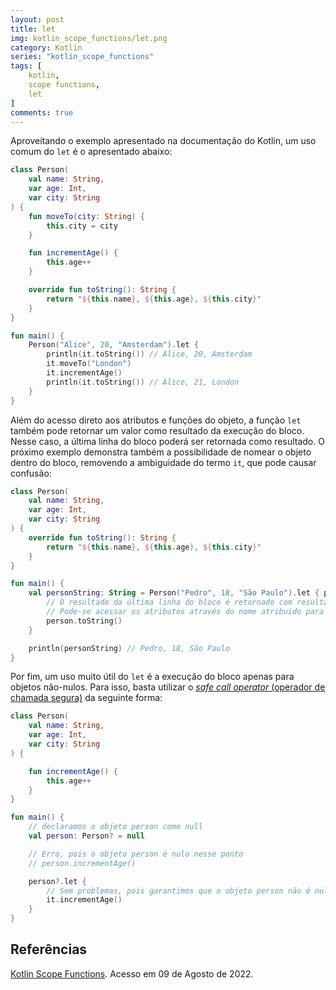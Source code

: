 ```yaml
---
layout: post
title: let
img: kotlin_scope_functions/let.png
category: Kotlin
series: "kotlin_scope_functions"
tags: [
    kotlin,
    scope functions,
    let
]
comments: true
---
```


Aproveitando o exemplo apresentado na documentação do Kotlin, um uso comum do `let` é o apresentado abaixo:

```kotlin
class Person(
    val name: String,
    var age: Int,
    var city: String
) {
    fun moveTo(city: String) {
        this.city = city
    }

    fun incrementAge() {
        this.age++
    }

    override fun toString(): String {
        return "${this.name}, ${this.age}, ${this.city}"
    }
}

fun main() {
    Person("Alice", 20, "Amsterdam").let {
        println(it.toString()) // Alice, 20, Amsterdam
        it.moveTo("London")
        it.incrementAge()
        println(it.toString()) // Alice, 21, London
    }
}
```

Além do acesso direto aos atributos e funções do objeto, a função ``let`` também pode retornar um valor como resultado da execução do bloco. Nesse caso, a última linha do bloco poderá ser retornada como resultado.
O próximo exemplo demonstra também a possibilidade de nomear o objeto dentro do bloco, removendo a ambiguidade do termo ``it``, que pode causar confusão:

```kotlin
class Person(
    val name: String,
    var age: Int,
    var city: String
) {
    override fun toString(): String {
        return "${this.name}, ${this.age}, ${this.city}"
    }
}

fun main() {
    val personString: String = Person("Pedro", 18, "São Paulo").let { person ->
        // O resultado da última linha do bloco é retornado com resultado do bloco
        // Pode-se acessar os atributos através do nome atribuido para o objeto dentro do bloco
        person.toString()
    }

    println(personString) // Pedro, 18, São Paulo
}
```

Por fim, um uso muito útil do ``let`` é a execução do bloco apenas para objetos não-nulos. Para isso, basta utilizar o [*safe call operator* (operador de chamada segura)](https://kotlinlang.org/docs/null-safety.html#safe-calls) da seguinte forma:

```kotlin
class Person(
    val name: String,
    var age: Int,
    var city: String
) {

    fun incrementAge() {
        this.age++
    }
}

fun main() {
    // declaramos o objeto person como null
    val person: Person? = null

    // Erro, pois o objeto person é nulo nesse ponto
    // person.incrementAge()

    person?.let {
        // Sem problemas, pois garantimos que o objeto person não é nulo com o uso do ?.let{ }
        it.incrementAge()
    }
}
```

## Referências

[Kotlin Scope Functions](https://kotlinlang.org/docs/scope-functions.html). Acesso em 09 de Agosto de 2022.
